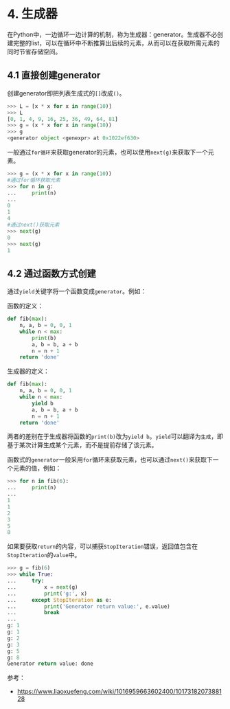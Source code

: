 # 4. 生成器

在Python中，一边循环一边计算的机制，称为生成器：generator。生成器不必创建完整的list，可以在循环中不断推算出后续的元素，从而可以在获取所需元素的同时节省存储空间。

## 4.1 直接创建generator

创建generator即把列表生成式的`[]`改成`()`。

```python
>>> L = [x * x for x in range(10)]
>>> L
[0, 1, 4, 9, 16, 25, 36, 49, 64, 81]
>>> g = (x * x for x in range(10))
>>> g
<generator object <genexpr> at 0x1022ef630>
```

一般通过`for循环`来获取generator的元素，也可以使用`next(g)`来获取下一个元素。

```python
>>> g = (x * x for x in range(10))
#通过for循环获取元素
>>> for n in g:
...     print(n)
... 
0
1
4
#通过next()获取元素
>>> next(g)
0
>>> next(g)
1
```

## 4.2 通过函数方式创建

通过`yield`关键字将一个函数变成`generator`。例如：

函数的定义：

```python
def fib(max):
    n, a, b = 0, 0, 1
    while n < max:
        print(b)
        a, b = b, a + b
        n = n + 1
    return 'done'
```

生成器的定义：

```python
def fib(max):
    n, a, b = 0, 0, 1
    while n < max:
        yield b
        a, b = b, a + b
        n = n + 1
    return 'done'
```

两者的差别在于生成器将函数的`print(b)`改为`yield b`。`yield`可以翻译为`生成`，即基于某次计算生成某个元素，而不是提前存储了该元素。

函数式的`generator`一般采用`for`循环来获取元素，也可以通过`next()`来获取下一个元素的值，例如：

```python
>>> for n in fib(6):
...     print(n)
...
1
1
2
3
5
8
```

如果要获取`return`的内容，可以捕获`StopIteration`错误，返回值包含在`StopIteration`的`value`中。

```python
>>> g = fib(6)
>>> while True:
...     try:
...         x = next(g)
...         print('g:', x)
...     except StopIteration as e:
...         print('Generator return value:', e.value)
...         break
...
g: 1
g: 1
g: 2
g: 3
g: 5
g: 8
Generator return value: done
```


参考：

- https://www.liaoxuefeng.com/wiki/1016959663602400/1017318207388128
